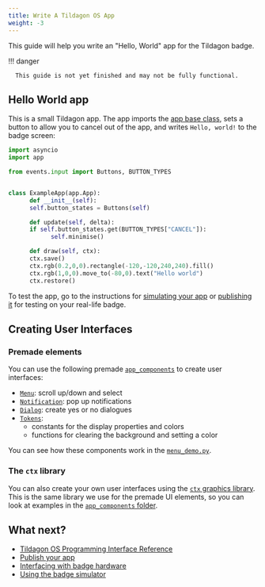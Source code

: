 ```yaml
---
title: Write A Tildagon OS App
weight: -3
---
```


This guide will help you write an "Hello, World" app for the Tildagon badge.

!!! danger

      This guide is not yet finished and may not be fully functional.

## Hello World app

This is a small Tildagon app. The app imports the [app base class](https://github.com/emfcamp/badge-2024-software/blob/main/modules/app.py), sets a button to allow you to cancel out of the app, and writes `Hello, world!` to the badge screen:

```python
import asyncio
import app

from events.input import Buttons, BUTTON_TYPES


class ExampleApp(app.App):
      def __init__(self):
      self.button_states = Buttons(self)

      def update(self, delta):
      if self.button_states.get(BUTTON_TYPES["CANCEL"]):
            self.minimise()

      def draw(self, ctx):
      ctx.save()
      ctx.rgb(0.2,0,0).rectangle(-120,-120,240,240).fill()
      ctx.rgb(1,0,0).move_to(-80,0).text("Hello world")
      ctx.restore()
```

To test the app, go to the instructions for [simulating your app](./simulate.md) or [publishing it](./publish.md) for testing on your real-life badge.

## Creating User Interfaces

### Premade elements

You can use the following premade [`app_components`](guides/ui-widget-overview.md) to create user interfaces:

- [`Menu`](https://github.com/emfcamp/badge-2024-software/blob/main/modules/app_components/menu.py): scroll up/down and select
- [`Notification`](https://github.com/emfcamp/badge-2024-software/blob/main/modules/app_components/notification.py): pop up notifications
- [`Dialog`](https://github.com/emfcamp/badge-2024-software/blob/main/modules/app_components/dialog.py): create yes or no dialogues
- [`Tokens`](https://github.com/emfcamp/badge-2024-software/blob/main/modules/app_components/tokens.py):
    - constants for the display properties and colors
    - functions for clearing the background and setting a color

You can see how these components work in the [`menu_demo.py`](https://github.com/emfcamp/badge-2024-software/blob/main/modules/firmware_apps/menu_demo.py).

### The `ctx` library

You can also create your own user interfaces using the [`ctx` graphics library](https://ctx.graphics/). This is the same library we use for the premade UI elements, so you can look at  examples in the [`app_components` folder](https://github.com/emfcamp/badge-2024-software/tree/main/modules/app_components).

## What next?

<div class="grid cards" markdown>

- [Tildagon OS Programming Interface Reference](./reference.md)
- [Publish your app](./publish.md)
- [Interfacing with badge hardware](./guides/using-badge-hardware.md)
- [Using the badge simulator][simulator]

</div>

[simulator]: https://github.com/emfcamp/badge-2024-software/tree/main/sim

